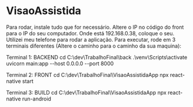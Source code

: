 # VisaoAssistida

Para rodar, instale tudo que for necessário.
Altere o IP no código do front para o IP do seu computador. Onde está 192.168.0.38, coloque o seu.
Utilizei meu telefone para rodar a aplicação.
Para executar, rode em 3 terminais diferentes (Altere o caminho para o caminho da sua maquina):

Terminal 1:
BACKEND
cd C:\dev\TrabalhoFinal\back
.\venv\Scripts\activate
uvicorn main:app --host 0.0.0.0 --port 8000

Terminal 2:
FRONT
cd C:\dev\TrabalhoFinal\VisaoAssistidaApp
npx react-native start

Terminal 3:
BUILD
cd C:\dev\TrabalhoFinal\VisaoAssistidaApp
npx react-native run-android
